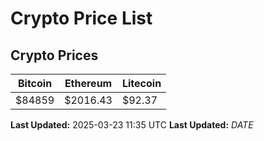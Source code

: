 # Crypto Price List

## Crypto Prices
| Bitcoin | Ethereum | Litecoin |
| ------- | -------- | -------- |
| $84859 | $2016.43 | $92.37 |
**Last Updated:** 2025-03-23 11:35 UTC
**Last Updated:** $DATE$
